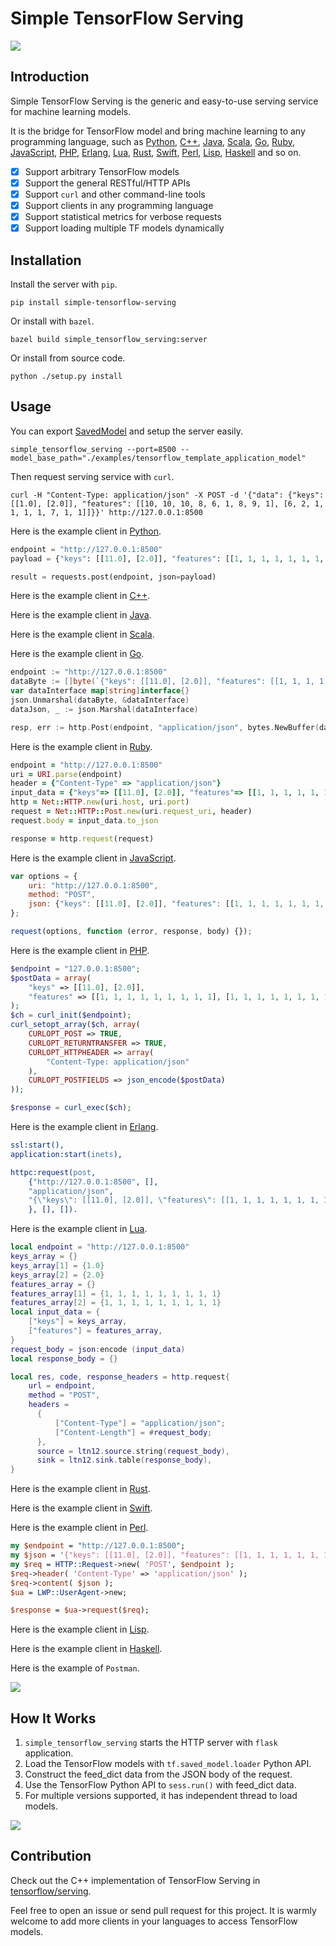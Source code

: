 # Simple TensorFlow Serving

![](./images/simple_tensorflow_serving_introduction.jpeg)

## Introduction

Simple TensorFlow Serving is the generic and easy-to-use serving service for machine learning models.

It is the bridge for TensorFlow model and bring machine learning to any programming language, such as [Python](./python_client/), [C++](./cpp_client/), [Java](./java_client/), [Scala](./scala_client/), [Go](./go_client/), [Ruby](./ruby_client), [JavaScript](./javascript_client/), [PHP](./php_client/), [Erlang](./erlang_client/), [Lua](./lua_client/), [Rust](./rust_client/), [Swift](./swift_client/), [Perl](./perl_client/), [Lisp](./lisp_client/), [Haskell](./haskell_client/) and so on.

* [x] Support arbitrary TensorFlow models
* [x] Support the general RESTful/HTTP APIs
* [x] Support `curl` and other command-line tools
* [x] Support clients in any programming language
* [x] Support statistical metrics for verbose requests
* [x] Support loading multiple TF models dynamically

## Installation

Install the server with `pip`.

```shell
pip install simple-tensorflow-serving
```

Or install with `bazel`.

```shell
bazel build simple_tensorflow_serving:server
```

Or install from source code.

```shell
python ./setup.py install
```

## Usage

You can export [SavedModel](https://www.tensorflow.org/programmers_guide/saved_model) and setup the server easily.

```shell
simple_tensorflow_serving --port=8500 --model_base_path="./examples/tensorflow_template_application_model"
```

Then request serving service with `curl`.

```shell
curl -H "Content-Type: application/json" -X POST -d '{"data": {"keys": [[1.0], [2.0]], "features": [[10, 10, 10, 8, 6, 1, 8, 9, 1], [6, 2, 1, 1, 1, 1, 7, 1, 1]]}}' http://127.0.0.1:8500
```

Here is the example client in [Python](./python_client/).

```python
endpoint = "http://127.0.0.1:8500"
payload = {"keys": [[11.0], [2.0]], "features": [[1, 1, 1, 1, 1, 1, 1, 1, 1], [1, 1, 1, 1, 1, 1, 1, 1, 1]]}

result = requests.post(endpoint, json=payload)
```

Here is the example client in [C++](./cpp_client/).

Here is the example client in [Java](./java_client/).

Here is the example client in [Scala](./scala_client/).

Here is the example client in [Go](./go_client/).

```go
endpoint := "http://127.0.0.1:8500"
dataByte := []byte(`{"keys": [[11.0], [2.0]], "features": [[1, 1, 1, 1, 1, 1, 1, 1, 1], [1, 1, 1, 1, 1, 1, 1, 1, 1]]}`)
var dataInterface map[string]interface{}
json.Unmarshal(dataByte, &dataInterface)
dataJson, _ := json.Marshal(dataInterface)

resp, err := http.Post(endpoint, "application/json", bytes.NewBuffer(dataJson))
```

Here is the example client in [Ruby](./ruby_client/).

```ruby
endpoint = "http://127.0.0.1:8500"
uri = URI.parse(endpoint)
header = {"Content-Type" => "application/json"}
input_data = {"keys"=> [[11.0], [2.0]], "features"=> [[1, 1, 1, 1, 1, 1, 1, 1, 1], [1, 1, 1, 1, 1, 1, 1, 1, 1]]}
http = Net::HTTP.new(uri.host, uri.port)
request = Net::HTTP::Post.new(uri.request_uri, header)
request.body = input_data.to_json

response = http.request(request)
```

Here is the example client in [JavaScript](./javascript_client/).

```javascript
var options = {
    uri: "http://127.0.0.1:8500",
    method: "POST",
    json: {"keys": [[11.0], [2.0]], "features": [[1, 1, 1, 1, 1, 1, 1, 1, 1], [1, 1, 1, 1, 1, 1, 1, 1, 1]]}
};

request(options, function (error, response, body) {});
```

Here is the example client in [PHP](./php_client/).

```php
$endpoint = "127.0.0.1:8500";
$postData = array(
    "keys" => [[11.0], [2.0]],
    "features" => [[1, 1, 1, 1, 1, 1, 1, 1, 1], [1, 1, 1, 1, 1, 1, 1, 1, 1]],
);
$ch = curl_init($endpoint);
curl_setopt_array($ch, array(
    CURLOPT_POST => TRUE,
    CURLOPT_RETURNTRANSFER => TRUE,
    CURLOPT_HTTPHEADER => array(
        "Content-Type: application/json"
    ),
    CURLOPT_POSTFIELDS => json_encode($postData)
));

$response = curl_exec($ch);

```

Here is the example client in [Erlang](./erlang_client/).

```erlang
ssl:start(),
application:start(inets),

httpc:request(post,
    {"http://127.0.0.1:8500", [],
    "application/json",
    "{\"keys\": [[11.0], [2.0]], \"features\": [[1, 1, 1, 1, 1, 1, 1, 1, 1], [1, 1, 1, 1, 1, 1, 1, 1, 1]]}"
    }, [], []).
```

Here is the example client in [Lua](./lua_client/).

```lua
local endpoint = "http://127.0.0.1:8500"
keys_array = {}
keys_array[1] = {1.0}
keys_array[2] = {2.0}
features_array = {}
features_array[1] = {1, 1, 1, 1, 1, 1, 1, 1, 1}
features_array[2] = {1, 1, 1, 1, 1, 1, 1, 1, 1}
local input_data = {
    ["keys"] = keys_array,
    ["features"] = features_array,
}
request_body = json:encode (input_data)
local response_body = {}

local res, code, response_headers = http.request{
    url = endpoint,
    method = "POST", 
    headers = 
      {
          ["Content-Type"] = "application/json";
          ["Content-Length"] = #request_body;
      },
      source = ltn12.source.string(request_body),
      sink = ltn12.sink.table(response_body),
}
```

Here is the example client in [Rust](./swift_client/).

Here is the example client in [Swift](./swift_client/).

Here is the example client in [Perl](./perl_client/).

```perl
my $endpoint = "http://127.0.0.1:8500";
my $json = '{"keys": [[11.0], [2.0]], "features": [[1, 1, 1, 1, 1, 1, 1, 1, 1], [1, 1, 1, 1, 1, 1, 1, 1, 1]]}';
my $req = HTTP::Request->new( 'POST', $endpoint );
$req->header( 'Content-Type' => 'application/json' );
$req->content( $json );
$ua = LWP::UserAgent->new;

$response = $ua->request($req);
```

Here is the example client in [Lisp](./swift_client/).

Here is the example client in [Haskell](./swift_client/).

Here is the example of `Postman`.

![](./images/simple_tensorflow_serving_client.png)

## How It Works

1. `simple_tensorflow_serving` starts the HTTP server with `flask` application.
2. Load the TensorFlow models with `tf.saved_model.loader` Python API.
3. Construct the feed_dict data from the JSON body of the request.
4. Use the TensorFlow Python API to `sess.run()` with feed_dict data.
5. For multiple versions supported, it has independent thread to load models.

![](./images/architecture.jpeg)

## Contribution

Check out the C++ implementation of TensorFlow Serving in [tensorflow/serving](https://github.com/tensorflow/serving).

Feel free to open an issue or send pull request for this project. It is warmly welcome to add more clients in your languages to access TensorFlow models.
